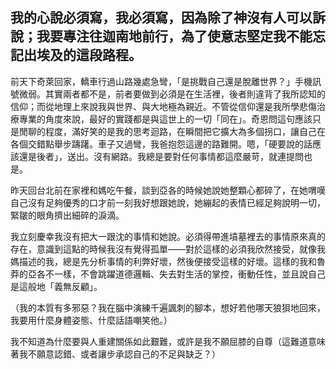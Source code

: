 我的心說必須寫，我必須寫，因為除了神沒有人可以訴說；我要專注往迦南地前行，為了使意志堅定我不能忘記出埃及的這段路程。
-

前天下奇萊回家，轎車行過山路幾處急彎，「是挑戰自己還是脫離世界？」手機訊號微弱。其實兩者都不是，前者要做到必須是在生活裡，後者則違背了我所認知的信仰；而從地理上來說我與世界、與大地極為親近。不管從信仰還是我所學悲傷治療專業的角度來說，最好的實踐都是與這世上的一切「同在」。奇恩問這句應該只是閒聊的程度，滿好笑的是我的思考迴路，在瞬間把它擴大為多個拐口，讓自己在各個交錯點舉步躊躇。車子又過彎，我爸抱怨這邊的路難開。嗯，「硬要說的話應該還是後者」，送出。沒有網路。我總是要對任何事情都這麼嚴苛，就連提問也是。

昨天回台北前在家裡和媽吃午餐，談到亞各的時候她說她整顆心都碎了，在她喟嘆自己沒有足夠優秀的口才前一刻我好想跟她說，她繃起的表情已經足夠說明一切，緊皺的眼角擠出細碎的淚滴。

我立刻慶幸我沒有把大一跟沈的事情和她說。必須得帶進墳墓裡去的事情原來真的存在，意識到這點的時候我沒有覺得孤單——對於這樣的必須我欣然接受，就像我媽描述的我，總是先分析事情的利弊好壞，然後便接受這樣的好壞。這樣的我和魯莽的亞各不一樣，不會跳躍道德邏輯、失去對生活的掌控，衝動任性，並且說自己是這般地「義無反顧」。

（我的本質有多邪惡？我在腦中演練千遍諷刺的腳本，想好若他哪天狼狽地回來，我要用什麼身體姿態、什麼話語嘲笑他。）


我不知道為什麼要與人重建關係如此艱難，或許是我不願屈膝的自尊（這難道意味著我不願意認錯、或者讓步承認自己的不足與缺乏？）